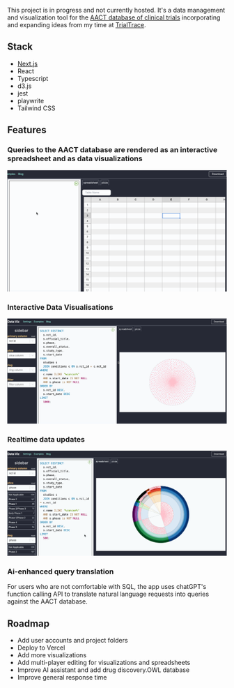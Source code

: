 This project is in progress and not currently hosted. It's a data management and visualization tool for the [AACT database of clinical trials](https://aact.ctti-clinicaltrials.org/) incorporating and expanding ideas from my time at [TrialTrace](https://demo.trialtrace.com/).

## Stack
- [Next.js](https://nextjs.org/)
- React
- Typescript
- d3.js
- jest
- playwrite
- Tailwind CSS

## Features

### Queries to the AACT database are rendered as an interactive spreadsheet and as data visualizations

![](/public/Fetch.gif)

### Interactive Data Visualisations

![](/public/ResizeAndSelect.gif)

### Realtime data updates
![](/public/UpdateData.gif)

### Ai-enhanced query translation
For users who are not comfortable with SQL, the app uses chatGPT's function calling API to translate natural language requests into queries against the AACT database.

## Roadmap
- Add user accounts and project folders
- Deploy to Vercel
- Add more visualizations
- Add multi-player editing for visualizations and spreadsheets
- Improve AI assistant and add drug discovery.OWL database
- Improve general response time
